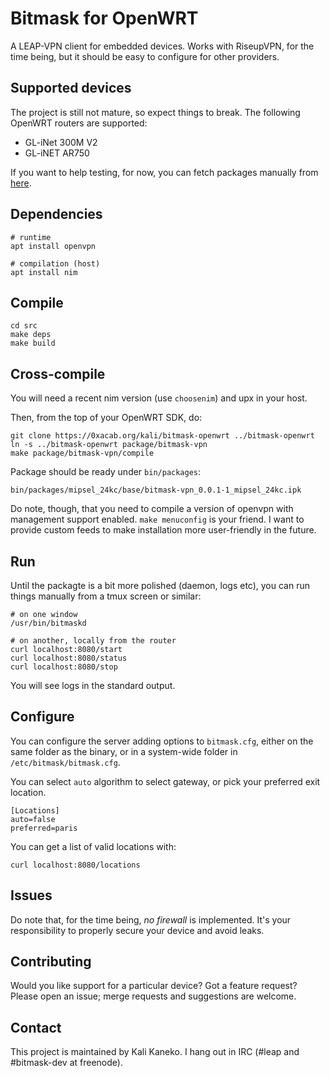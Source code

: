# Bitmask for OpenWRT

A LEAP-VPN client for embedded devices. Works with RiseupVPN, for the time
being, but it should be easy to configure for other providers.

## Supported devices

The project is still not mature, so expect things to break. The following OpenWRT routers are supported:

* GL-iNet 300M V2
* GL-iNET AR750

If you want to help testing, for now, you can fetch packages manually from [here](https://sindominio.net/kali/openwrt/mipsel_24kc/packages/).

## Dependencies

```
# runtime
apt install openvpn

# compilation (host)
apt install nim
```

## Compile

```
cd src
make deps
make build
```

## Cross-compile

You will need a recent nim version (use `choosenim`) and upx in your host.

Then, from the top of your OpenWRT SDK, do:

```
git clone https://0xacab.org/kali/bitmask-openwrt ../bitmask-openwrt
ln -s ../bitmask-openwrt package/bitmask-vpn
make package/bitmask-vpn/compile
```

Package should be ready under `bin/packages`:

```
bin/packages/mipsel_24kc/base/bitmask-vpn_0.0.1-1_mipsel_24kc.ipk
```

Do note, though, that you need to compile a version of openvpn with management
support enabled. `make menuconfig` is your friend. I want to provide custom
feeds to make installation more user-friendly in the future.

## Run

Until the packagte is a bit more polished (daemon, logs etc), you can run things manually from a tmux screen or similar:

```
# on one window
/usr/bin/bitmaskd

# on another, locally from the router
curl localhost:8080/start
curl localhost:8080/status
curl localhost:8080/stop
```

You will see logs in the standard output.

## Configure

You can configure the server adding options to `bitmask.cfg`, either on the
same folder as the binary, or in a system-wide folder in
`/etc/bitmask/bitmask.cfg`. 

You can select `auto` algorithm to select gateway, or pick your preferred exit
location.

```
[Locations]
auto=false
preferred=paris
```

You can get a list of valid locations with:

```
curl localhost:8080/locations
```

## Issues

Do note that, for the time being, *no firewall* is implemented. It's your
responsibility to properly secure your device and avoid leaks.

## Contributing

Would you like support for a particular device? Got a feature request? 
Please open an issue; merge requests and suggestions are welcome.

## Contact

This project is maintained by Kali Kaneko. I hang out in IRC (#leap and #bitmask-dev at freenode).
